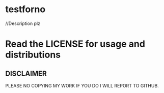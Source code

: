 # testforno

//Description plz

# Read the LICENSE for usage and distributions

## DISCLAIMER
PLEASE NO COPYING MY WORK IF YOU DO I WILL REPORT TO GITHUB.

